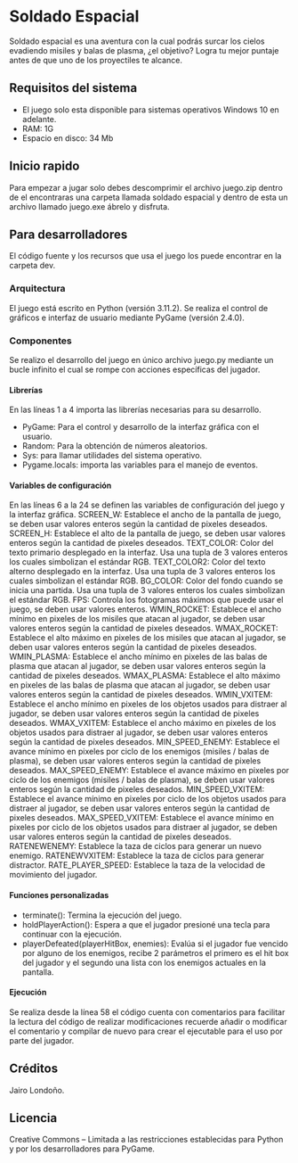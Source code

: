# Soldado Espacial
Soldado espacial es una aventura con la cual podrás surcar los cielos evadiendo misiles y balas de plasma, ¿el objetivo? Logra tu mejor puntaje antes de que uno de los proyectiles te alcance.

## Requisitos del sistema
- El juego solo esta disponible para sistemas operativos Windows 10 en adelante.
- RAM: 1G
- Espacio en disco: 34 Mb

## Inicio rapido
Para empezar a jugar solo debes descomprimir el archivo juego.zip dentro de el encontraras una carpeta llamada soldado espacial y dentro de esta un archivo llamado juego.exe ábrelo y disfruta.

## Para desarrolladores
El código fuente y los recursos que usa el juego los puede encontrar en la carpeta dev.

### Arquitectura
El juego está escrito en Python (versión 3.11.2).
Se realiza el control de gráficos e interfaz de usuario mediante PyGame (versión 2.4.0).

### Componentes
Se realizo el desarrollo del juego en único archivo juego.py mediante un bucle infinito el cual se rompe con acciones específicas del jugador.

#### Librerías
En las líneas 1 a 4 importa las librerías necesarias para su desarrollo.

- PyGame: Para el control y desarrollo de la interfaz gráfica con el usuario.
- Random: Para la obtención de números aleatorios.
- Sys: para llamar utilidades del sistema operativo.
- Pygame.locals: importa las variables para el manejo de eventos.

#### Variables de configuración
En las líneas 6 a la 24 se definen las variables de configuración del juego y la interfaz gráfica.
SCREEN_W: Establece el ancho de la pantalla de juego, se deben usar valores enteros según la cantidad de pixeles deseados.
SCREEN_H: Establece el alto de la pantalla de juego, se deben usar valores enteros según la cantidad de pixeles deseados.
TEXT_COLOR: Color del texto primario desplegado en la interfaz. Usa una tupla de 3 valores enteros los cuales simbolizan el estándar RGB.
TEXT_COLOR2: Color del texto alterno desplegado en la interfaz. Usa una tupla de 3 valores enteros los cuales simbolizan el estándar RGB.
BG_COLOR: Color del fondo cuando se inicia una partida. Usa una tupla de 3 valores enteros los cuales simbolizan el estándar RGB.
FPS: Controla los fotogramas máximos que puede usar el juego, se deben usar valores enteros.
WMIN_ROCKET: Establece el ancho mínimo en pixeles de los misiles que atacan al jugador, se deben usar valores enteros según la cantidad de pixeles deseados.
WMAX_ROCKET: Establece el alto máximo en pixeles de los misiles que atacan al jugador, se deben usar valores enteros según la cantidad de pixeles deseados.
WMIN_PLASMA: Establece el ancho mínimo en pixeles de las balas de plasma que atacan al jugador, se deben usar valores enteros según la cantidad de pixeles deseados.
WMAX_PLASMA: Establece el alto máximo en pixeles de las balas de plasma que atacan al jugador, se deben usar valores enteros según la cantidad de pixeles deseados.
WMIN_VXITEM: Establece el ancho mínimo en pixeles de los objetos usados para distraer al jugador, se deben usar valores enteros según la cantidad de pixeles deseados.
WMAX_VXITEM: Establece el ancho máximo en pixeles de los objetos usados para distraer al jugador, se deben usar valores enteros según la cantidad de pixeles deseados.
MIN_SPEED_ENEMY: Establece el avance mínimo en pixeles por ciclo de los enemigos (misiles / balas de plasma), se deben usar valores enteros según la cantidad de pixeles deseados.
MAX_SPEED_ENEMY: Establece el avance máximo en pixeles por ciclo de los enemigos (misiles / balas de plasma), se deben usar valores enteros según la cantidad de pixeles deseados.
MIN_SPEED_VXITEM: Establece el avance mínimo en pixeles por ciclo de los objetos usados para distraer al jugador, se deben usar valores enteros según la cantidad de pixeles deseados.
MAX_SPEED_VXITEM: Establece el avance mínimo en pixeles por ciclo de los objetos usados para distraer al jugador, se deben usar valores enteros según la cantidad de pixeles deseados.
RATENEWENEMY: Establece la taza de ciclos para generar un nuevo enemigo.
RATENEWVXITEM: Establece la taza de ciclos para generar distractor.
RATE_PLAYER_SPEED: Establece la taza de la velocidad de movimiento del jugador.

#### Funciones personalizadas

- terminate(): Termina la ejecución del juego.
- holdPlayerAction(): Espera a que el jugador presioné una tecla para continuar con la ejecución.
- playerDefeated(playerHitBox, enemies): Evalúa si el jugador fue vencido por alguno de los enemigos, recibe 2 parámetros el primero es el hit box del jugador y el segundo una lista con los enemigos actuales en la pantalla.

#### Ejecución
Se realiza desde la línea 58 el código cuenta con comentarios para facilitar la lectura del código de realizar modificaciones recuerde añadir o modificar el comentario y compilar de nuevo para crear el ejecutable para el uso por parte del jugador.

## Créditos
Jairo Londoño.

## Licencia
Creative Commons – Limitada a las restricciones establecidas para Python y por los desarrolladores para PyGame.